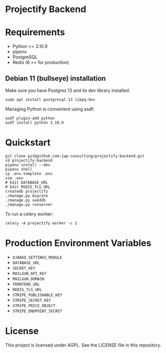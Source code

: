 # Projectify Backend

# Requirements

- Python >= 3.10.9
- pipenv
- PostgreSQL
- Redis (6 >= for production)

## Debian 11 (bullseye) installation

Make sure you have Postgres 13 and its dev library installed.

```
sudo apt install postgresql-13 libpq-dev
```

Managing Python is convenient using asdf:

```
asdf plugin-add python
asdf install python 3.10.9
```

# Quickstart

```
git clone git@github.com:jwp-consulting/projectify-backend.git
cd projectify-backend
pipenv install --dev
pipenv shell
cp .env.template .env
vim .env
# Edit DATABASE_URL
# Edit REDIS_TLS_URL
createdb projectify
./manage.py migrate
./manage.py seeddb
./manage.py runserver
```

To run a celery worker:

`celery -A projectify worker -c 1`

# Production Environment Variables

- `DJANGO_SETTINGS_MODULE`
- `DATABASE_URL`
- `SECRET_KEY`
- `MAILGUN_API_KEY`
- `MAILGUN_DOMAIN`
- `FRONTEND_URL`
- `REDIS_TLS_URL`
- `STRIPE_PUBLISHABLE_KEY`
- `STRIPE_SECRET_KEY`
- `STRIPE_PRICE_OBJECT`
- `STRIPE_ENDPOINT_SECRET`

# License

This project is licensed under AGPL. See the LICENSE file in this repository.
